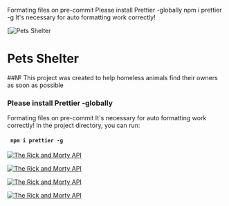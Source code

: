 Formating files on pre-commit
Please install Prettier -globally
    npm i prettier -g
It's necessary for auto formatting work correctly!



[![Pets Shelter](https://shelter-cv.herokuapp.com/assets/img/logo/pets_logo.png|width=100px)

# Pets Shelter
##№ This project was created to help homeless animals find their owners as soon as possible

### Please install Prettier -globally

Formating files on pre-commit
It's necessary for auto formatting work correctly!
In the project directory, you can run:

#### ` npm i prettier -g`

[![The Rick and Morty API](./gif/1.gif)](https://rickandmortyapi.com) 

[![The Rick and Morty API](./gif/2.gif)](https://rickandmortyapi.com) 

[![The Rick and Morty API](./gif/3.gif)](https://rickandmortyapi.com) 

[![The Rick and Morty API](./gif/4.gif)](https://rickandmortyapi.com) 

